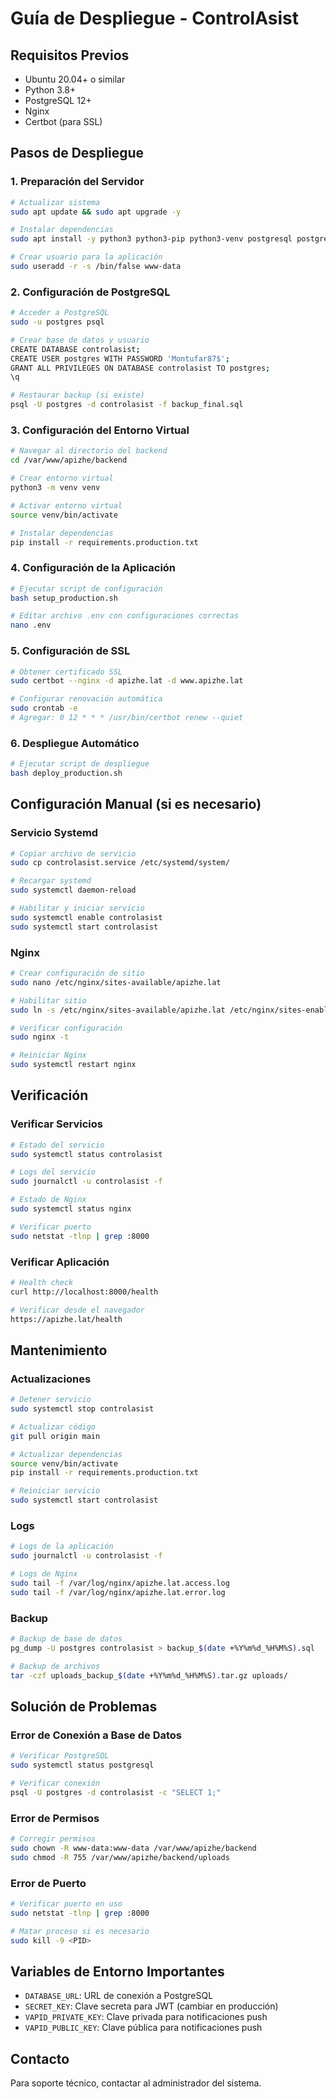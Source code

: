 # Guía de Despliegue - ControlAsist

## Requisitos Previos

- Ubuntu 20.04+ o similar
- Python 3.8+
- PostgreSQL 12+
- Nginx
- Certbot (para SSL)

## Pasos de Despliegue

### 1. Preparación del Servidor

```bash
# Actualizar sistema
sudo apt update && sudo apt upgrade -y

# Instalar dependencias
sudo apt install -y python3 python3-pip python3-venv postgresql postgresql-contrib nginx certbot python3-certbot-nginx

# Crear usuario para la aplicación
sudo useradd -r -s /bin/false www-data
```

### 2. Configuración de PostgreSQL

```bash
# Acceder a PostgreSQL
sudo -u postgres psql

# Crear base de datos y usuario
CREATE DATABASE controlasist;
CREATE USER postgres WITH PASSWORD 'Montufar87$';
GRANT ALL PRIVILEGES ON DATABASE controlasist TO postgres;
\q

# Restaurar backup (si existe)
psql -U postgres -d controlasist -f backup_final.sql
```

### 3. Configuración del Entorno Virtual

```bash
# Navegar al directorio del backend
cd /var/www/apizhe/backend

# Crear entorno virtual
python3 -m venv venv

# Activar entorno virtual
source venv/bin/activate

# Instalar dependencias
pip install -r requirements.production.txt
```

### 4. Configuración de la Aplicación

```bash
# Ejecutar script de configuración
bash setup_production.sh

# Editar archivo .env con configuraciones correctas
nano .env
```

### 5. Configuración de SSL

```bash
# Obtener certificado SSL
sudo certbot --nginx -d apizhe.lat -d www.apizhe.lat

# Configurar renovación automática
sudo crontab -e
# Agregar: 0 12 * * * /usr/bin/certbot renew --quiet
```

### 6. Despliegue Automático

```bash
# Ejecutar script de despliegue
bash deploy_production.sh
```

## Configuración Manual (si es necesario)

### Servicio Systemd

```bash
# Copiar archivo de servicio
sudo cp controlasist.service /etc/systemd/system/

# Recargar systemd
sudo systemctl daemon-reload

# Habilitar y iniciar servicio
sudo systemctl enable controlasist
sudo systemctl start controlasist
```

### Nginx

```bash
# Crear configuración de sitio
sudo nano /etc/nginx/sites-available/apizhe.lat

# Habilitar sitio
sudo ln -s /etc/nginx/sites-available/apizhe.lat /etc/nginx/sites-enabled/

# Verificar configuración
sudo nginx -t

# Reiniciar Nginx
sudo systemctl restart nginx
```

## Verificación

### Verificar Servicios

```bash
# Estado del servicio
sudo systemctl status controlasist

# Logs del servicio
sudo journalctl -u controlasist -f

# Estado de Nginx
sudo systemctl status nginx

# Verificar puerto
sudo netstat -tlnp | grep :8000
```

### Verificar Aplicación

```bash
# Health check
curl http://localhost:8000/health

# Verificar desde el navegador
https://apizhe.lat/health
```

## Mantenimiento

### Actualizaciones

```bash
# Detener servicio
sudo systemctl stop controlasist

# Actualizar código
git pull origin main

# Actualizar dependencias
source venv/bin/activate
pip install -r requirements.production.txt

# Reiniciar servicio
sudo systemctl start controlasist
```

### Logs

```bash
# Logs de la aplicación
sudo journalctl -u controlasist -f

# Logs de Nginx
sudo tail -f /var/log/nginx/apizhe.lat.access.log
sudo tail -f /var/log/nginx/apizhe.lat.error.log
```

### Backup

```bash
# Backup de base de datos
pg_dump -U postgres controlasist > backup_$(date +%Y%m%d_%H%M%S).sql

# Backup de archivos
tar -czf uploads_backup_$(date +%Y%m%d_%H%M%S).tar.gz uploads/
```

## Solución de Problemas

### Error de Conexión a Base de Datos

```bash
# Verificar PostgreSQL
sudo systemctl status postgresql

# Verificar conexión
psql -U postgres -d controlasist -c "SELECT 1;"
```

### Error de Permisos

```bash
# Corregir permisos
sudo chown -R www-data:www-data /var/www/apizhe/backend
sudo chmod -R 755 /var/www/apizhe/backend/uploads
```

### Error de Puerto

```bash
# Verificar puerto en uso
sudo netstat -tlnp | grep :8000

# Matar proceso si es necesario
sudo kill -9 <PID>
```

## Variables de Entorno Importantes

- `DATABASE_URL`: URL de conexión a PostgreSQL
- `SECRET_KEY`: Clave secreta para JWT (cambiar en producción)
- `VAPID_PRIVATE_KEY`: Clave privada para notificaciones push
- `VAPID_PUBLIC_KEY`: Clave pública para notificaciones push

## Contacto

Para soporte técnico, contactar al administrador del sistema. 